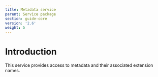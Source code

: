 ```yaml
---
title: Metadata service
parent: Service package
section: guide-core
version: '2.6'
weight: 5
---
```

# Introduction

This service provides access to metadata and their associated extension
names.
